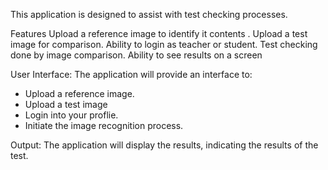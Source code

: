 This application is designed to assist with test checking processes.

Features
Upload a reference image to identify it contents .
Upload a test image for comparison.
Ability to login as teacher or student.
Test checking done by image comparison.
Ability to see results on a screen

User Interface:
The application will provide an interface to:
* Upload a reference image.
* Upload a test image
* Login into your proflie.
* Initiate the image recognition process.

Output:
The application will display the results, indicating the results of the test.
